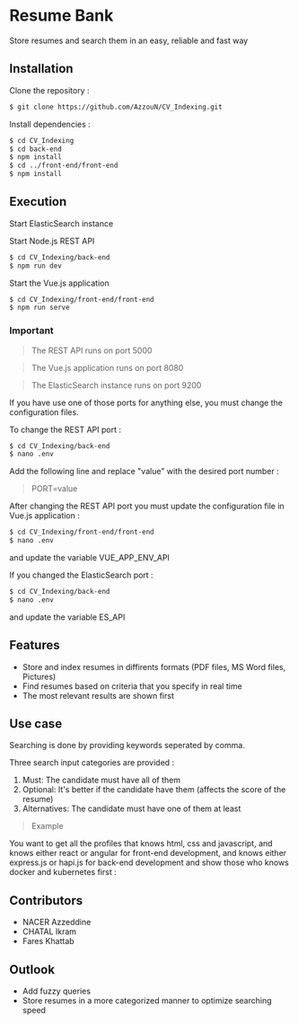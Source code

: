 # Resume Bank
Store resumes and search them in an easy, reliable and fast way

## Installation
Clone the repository :
```bash
$ git clone https://github.com/AzzouN/CV_Indexing.git
```

Install dependencies :
```bash
$ cd CV_Indexing
$ cd back-end
$ npm install
$ cd ../front-end/front-end
$ npm install
```

## Execution
Start ElasticSearch instance

Start Node.js REST API
```bash
$ cd CV_Indexing/back-end
$ npm run dev
```
Start the Vue.js application
```bash
$ cd CV_Indexing/front-end/front-end
$ npm run serve
```
### Important
> The REST API runs on port 5000

> The Vue.js application runs on port 8080

> The ElasticSearch instance runs on port 9200

If you have use one of those ports for anything else, you must change the configuration files.

To change the REST API port :
```bash
$ cd CV_Indexing/back-end
$ nano .env
```
Add the following line and replace "value" with the desired port number :
> PORT=value

After changing the REST API port you must update the configuration file in Vue.js application :
```bash
$ cd CV_Indexing/front-end/front-end
$ nano .env
```
and update the variable VUE_APP_ENV_API

If you changed the ElasticSearch port :
```bash
$ cd CV_Indexing/back-end
$ nano .env
```
and update the variable ES_API

## Features
* Store and index resumes in diffirents formats (PDF files, MS Word files, Pictures)
* Find resumes based on criteria that you specify in real time
* The most relevant results are shown first
## Use case
Searching is done by providing keywords seperated by comma.

Three search input categories are provided :
1. Must: The candidate must have all of them
2. Optional: It's better if the candidate have them (affects the score of the resume)
3. Alternatives: The candidate must have one of them at least

>Example

You want to get all the profiles that knows html, css and javascript, and knows either react or angular for front-end development, and knows either express.js or hapi.js for back-end development and show those who knows docker and kubernetes first :




## Contributors
- NACER Azzeddine
- CHATAL Ikram
- Fares Khattab
## Outlook
- Add fuzzy queries
- Store resumes in a more categorized manner to optimize searching speed